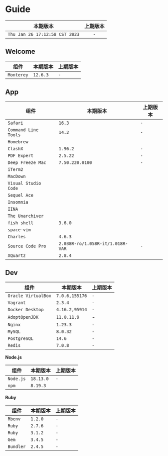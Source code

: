 # Guide

|本期版本|上期版本
|:---:|:---:
`Thu Jan 26 17:12:58 CST 2023` | `-`

## Welcome

组件|本期版本|上期版本
---|---|---
`Monterey` |  `12.6.3` | `-`

## App


组件|本期版本|上期版本
---|---|---
`Safari` | `16.3` | `-`
`Command Line Tools` | `14.2` | `-`
`Homebrew` |
`ClashX` | `1.96.2` | `-`
`PDF Expert` | `2.5.22` | `-`
`Deep Freeze Mac` | `7.50.220.0100` | `-`
`iTerm2` |
`MacDown` |
`Visual Studio Code` |
`Sequel Ace` |
`Insomnia` |
`IINA` |
`The Unarchiver`|
`fish shell` | `3.6.0`|
`space-vim`|
`Charles` | `4.6.3` |
`Source Code Pro` | `2.038R-ro/1.058R-it/1.018R-VAR` | `-`
`XQuartz` | `2.8.4`


## Dev

组件|本期版本|上期版本
---|---|---
`Oracle VirtualBox` | `7.0.6,155176` | `-`
`Vagrant` | `2.3.4` | `-`
`Docker Desktop` | `4.16.2,95914` | `-`
`AdoptOpenJDK` | `11.0.11,9` | -
`Nginx` | `1.23.3` | `-`
`MySQL` | `8.0.32` | `-`
`PostgreSQL` | `14.6` | `-`
`Redis` | `7.0.8` | `-`

**Node.js**

组件|本期版本|上期版本
---|---|---
`Node.js` | `18.13.0` | `-`
`npm` | `8.19.3`

**Ruby**

组件|本期版本|上期版本
---|---|---
`Rbenv` | `1.2.0` | `-`
`Ruby` | `2.7.6` | `-`
`Ruby` | `3.1.2` | `-`
`Gem` | `3.4.5` | `-`
`Bundler` | `2.4.5` | `-`




